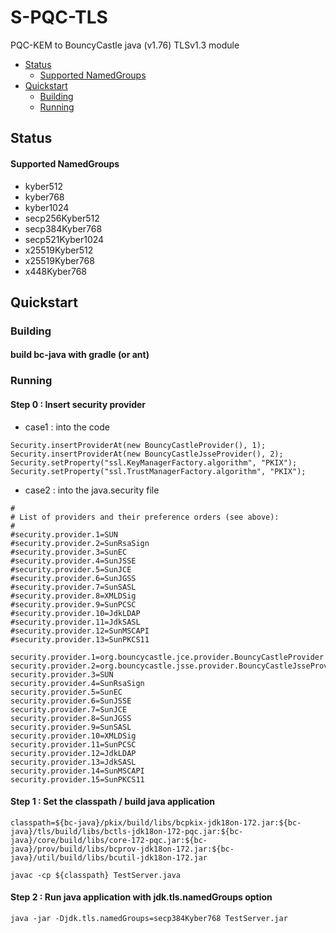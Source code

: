 # S-PQC-TLS
PQC-KEM to BouncyCastle java (v1.76) TLSv1.3 module


- [Status](#status)
  * [Supported NamedGroups](#supported-namedgroups)
- [Quickstart](#quickstart)
  * [Building](#building)
  * [Running](#running)

## Status
#### Supported NamedGroups
- kyber512
- kyber768
- kyber1024
- secp256Kyber512
- secp384Kyber768
- secp521Kyber1024
- x25519Kyber512
- x25519Kyber768
- x448Kyber768

## Quickstart
### Building
#### build bc-java with gradle (or ant)

### Running
#### Step 0 : Insert security provider
- case1 : into the code
```
Security.insertProviderAt(new BouncyCastleProvider(), 1);
Security.insertProviderAt(new BouncyCastleJsseProvider(), 2);		
Security.setProperty("ssl.KeyManagerFactory.algorithm", "PKIX");
Security.setProperty("ssl.TrustManagerFactory.algorithm", "PKIX");
```

- case2 : into the java.security file
```
#
# List of providers and their preference orders (see above):
#
#security.provider.1=SUN
#security.provider.2=SunRsaSign
#security.provider.3=SunEC
#security.provider.4=SunJSSE
#security.provider.5=SunJCE
#security.provider.6=SunJGSS
#security.provider.7=SunSASL
#security.provider.8=XMLDSig
#security.provider.9=SunPCSC
#security.provider.10=JdkLDAP
#security.provider.11=JdkSASL
#security.provider.12=SunMSCAPI
#security.provider.13=SunPKCS11

security.provider.1=org.bouncycastle.jce.provider.BouncyCastleProvider
security.provider.2=org.bouncycastle.jsse.provider.BouncyCastleJsseProvider
security.provider.3=SUN
security.provider.4=SunRsaSign
security.provider.5=SunEC
security.provider.6=SunJSSE
security.provider.7=SunJCE
security.provider.8=SunJGSS
security.provider.9=SunSASL
security.provider.10=XMLDSig
security.provider.11=SunPCSC
security.provider.12=JdkLDAP
security.provider.13=JdkSASL
security.provider.14=SunMSCAPI
security.provider.15=SunPKCS11
```

#### Step 1 : Set the classpath / build java application
```
classpath=${bc-java}/pkix/build/libs/bcpkix-jdk18on-172.jar:${bc-java}/tls/build/libs/bctls-jdk18on-172-pqc.jar:${bc-java}/core/build/libs/core-172-pqc.jar:${bc-java}/prov/build/libs/bcprov-jdk18on-172.jar:${bc-java}/util/build/libs/bcutil-jdk18on-172.jar

javac -cp ${classpath} TestServer.java
```

#### Step 2 : Run java application with jdk.tls.namedGroups option
```
java -jar -Djdk.tls.namedGroups=secp384Kyber768 TestServer.jar
```
